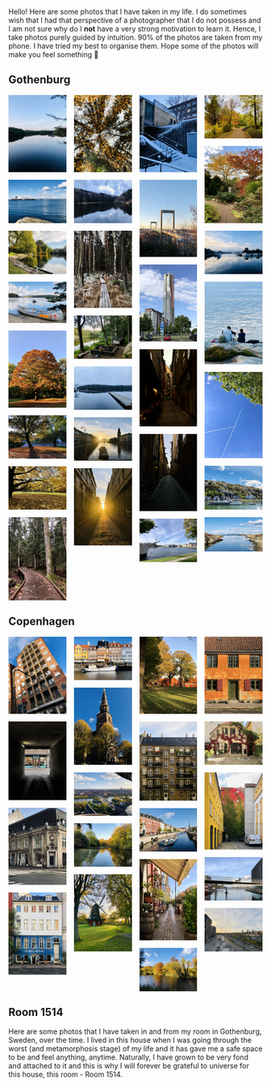 <head>
  <meta charset="UTF-8">
  <meta name="viewport" content="width=device-width, initial-scale=1.0">
  <title>Image Gallery</title>
  <link rel="stylesheet" href="https://cdnjs.cloudflare.com/ajax/libs/lightgallery/2.7.1/css/lightgallery.min.css">
  <script src="https://cdnjs.cloudflare.com/ajax/libs/lightgallery/2.7.1/lightgallery.min.js"></script>
  <link rel="stylesheet" href="https://cdnjs.cloudflare.com/ajax/libs/lightgallery/2.7.1/css/lg-fullscreen.min.css">
  <script src="https://cdnjs.cloudflare.com/ajax/libs/lightgallery/2.7.1/plugins/lg-fullscreen.min.js"></script>

</head>

<body>

<style>
  .gallery {
    column-count: 4;
    column-gap: 15px;

  }
  .gallery img {
    width: 100%;
    display: block;
    margin-bottom: 15px;
  }
  img {
pointer-events: none;
  }
</style>

Hello! Here are some photos that I have taken in my life. I do sometimes wish that I had that perspective of a photographer that I do not possess and I am not sure why do I **not** have a very strong motivation to learn it. Hence, I take photos purely guided by intuition.
90% of the photos are taken from my phone. I have tried my best to organise them. Hope some of the photos will make you feel something 🙂 

<h2> Gothenburg</h2> 

<div class="gallery" id="gotgallery">
<a href="photos/gothenburg/got_1.webp">
  <img src="photos/gothenburg/got_1.webp" alt="Gothenburg_image_1">
</a>
<a href="photos/gothenburg/got_2.webp">
  <img src="photos/gothenburg/got_2.webp" alt="Gothenburg_image_2">
</a>
<a href="photos/gothenburg/got_3.webp">
  <img src="photos/gothenburg/got_3.webp" alt="Gothenburg_image_3">
</a>
<a href="photos/gothenburg/got_4.webp">
  <img src="photos/gothenburg/got_4.webp" alt="Gothenburg_image_4">
</a>
<a href="photos/gothenburg/got_5.webp">
  <img src="photos/gothenburg/got_5.webp" alt="Gothenburg_image_5">
</a>
<a href="photos/gothenburg/got_6.webp">
  <img src="photos/gothenburg/got_6.webp" alt="Gothenburg_image_6">
</a>
<a href="photos/gothenburg/got_7.webp">
  <img src="photos/gothenburg/got_7.webp" alt="Gothenburg_image_7">
</a>
<a href="photos/gothenburg/got_8.webp">
  <img src="photos/gothenburg/got_8.webp" alt="Gothenburg_image_8">
</a>
<a href="photos/gothenburg/got_9.webp">
  <img src="photos/gothenburg/got_9.webp" alt="Gothenburg_image_9">
</a>
<a href="photos/gothenburg/got_10.webp">
  <img src="photos/gothenburg/got_10.webp" alt="Gothenburg_image_10">
</a>
<a href="photos/gothenburg/got_11.webp">
  <img src="photos/gothenburg/got_11.webp" alt="Gothenburg_image_11">
</a>
<a href="photos/gothenburg/got_12.webp">
  <img src="photos/gothenburg/got_12.webp" alt="Gothenburg_image_12">
</a>
<a href="photos/gothenburg/got_13.webp">
  <img src="photos/gothenburg/got_13.webp" alt="Gothenburg_image_13">
</a>
<a href="photos/gothenburg/got_14.webp">
  <img src="photos/gothenburg/got_14.webp" alt="Gothenburg_image_14">
</a>
<a href="photos/gothenburg/got_15.webp">
  <img src="photos/gothenburg/got_15.webp" alt="Gothenburg_image_15">
</a>
<a href="photos/gothenburg/got_16.webp">
  <img src="photos/gothenburg/got_16.webp" alt="Gothenburg_image_16">
</a>
<a href="photos/gothenburg/got_17.webp">
  <img src="photos/gothenburg/got_17.webp" alt="Gothenburg_image_17">
</a>
<a href="photos/gothenburg/got_18.webp">
  <img src="photos/gothenburg/got_18.webp" alt="Gothenburg_image_18">
</a>
<a href="photos/gothenburg/got_19.webp">
  <img src="photos/gothenburg/got_19.webp" alt="Gothenburg_image_19">
</a>
<a href="photos/gothenburg/got_20.webp">
  <img src="photos/gothenburg/got_20.webp" alt="Gothenburg_image_20">
</a>
<a href="photos/gothenburg/got_21.webp">
  <img src="photos/gothenburg/got_21.webp" alt="Gothenburg_image_21">
</a>
<a href="photos/gothenburg/got_22.webp">
  <img src="photos/gothenburg/got_22.webp" alt="Gothenburg_image_22">
</a>
<a href="photos/gothenburg/got_23.webp">
  <img src="photos/gothenburg/got_23.webp" alt="Gothenburg_image_23">
</a>
<a href="photos/gothenburg/got_24.webp">
  <img src="photos/gothenburg/got_24.webp" alt="Gothenburg_image_24">
</a>
<a href="photos/gothenburg/got_25.webp">
  <img src="photos/gothenburg/got_25.webp" alt="Gothenburg_image_25">
</a>
<a href="photos/gothenburg/got_26.webp">
  <img src="photos/gothenburg/got_26.webp" alt="Gothenburg_image_26">
</a>
<a href="photos/gothenburg/got_27.webp">
  <img src="photos/gothenburg/got_27.webp" alt="Gothenburg_image_27">
</a>
<a href="photos/gothenburg/got_28.webp">
  <img src="photos/gothenburg/got_28.webp" alt="Gothenburg_image_28">
</a>
</div>

<h2> Copenhagen</h2> 

<div class="gallery" id="cphgallery">
  <a href="photos/copenhagen/cph_1.webp">
    <img src="photos/copenhagen/cph_1.webp" alt="Copenhagen_image_1">
  </a>
  <a href="photos/copenhagen/cph_2.webp">
    <img src="photos/copenhagen/cph_2.webp" alt="Copenhagen_image_2">
  </a>
  <a href="photos/copenhagen/cph_3.webp">
  <img src="photos/copenhagen/cph_3.webp" alt="Copenhagen_image_3"  />
</a>
<a href="photos/copenhagen/cph_4.webp">
  <img src="photos/copenhagen/cph_4.webp" alt="Copenhagen_image_4"  />
</a>
<a href="photos/copenhagen/cph_5.webp">
  <img src="photos/copenhagen/cph_5.webp" alt="Nyhaven"  />
</a>
<a href="photos/copenhagen/cph_6.webp">
  <img src="photos/copenhagen/cph_6.webp" alt="Church of Our Savior"  />
</a>
<a href="photos/copenhagen/cph_7.webp">
  <img src="photos/copenhagen/cph_7.webp" alt="City view from top of Church of Our Savior"  />
</a>
<a href="photos/copenhagen/cph_8.webp">
  <img src="photos/copenhagen/cph_8.webp" alt="Copenhagen_image_8"  />
</a>
<a href="photos/copenhagen/cph_9.webp">
  <img src="photos/copenhagen/cph_9.webp" alt="Copenhagen_image_9"  />
</a>
<a href="photos/copenhagen/cph_10.webp">
  <img src="photos/copenhagen/cph_10.webp" alt="Copenhagen_image_10"  />
</a>
<a href="photos/copenhagen/cph_11.webp">
  <img src="photos/copenhagen/cph_11.webp" alt="Copenhagen_image_11"  />
</a>
<a href="photos/copenhagen/cph_12.webp">
  <img src="photos/copenhagen/cph_12.webp" alt="Copenhagen_image_12"  />
</a>
<a href="photos/copenhagen/cph_13.webp">
  <img src="photos/copenhagen/cph_13.webp" alt="Copenhagen_image_13"  />
</a>
<a href="photos/copenhagen/cph_14.webp">
  <img src="photos/copenhagen/cph_14.webp" alt="Copenhagen_image_14"  />
</a>
<a href="photos/copenhagen/cph_15.webp">
  <img src="photos/copenhagen/cph_15.webp" alt="Copenhagen_image_15"  />
</a>
  <a href="photos/copenhagen/cph_16.webp">
  <img src="photos/copenhagen/cph_16.webp" alt="Copenhagen_image_16"  />
</a>
  <a href="photos/copenhagen/cph_17.webp">
  <img src="photos/copenhagen/cph_17.webp" alt="Copenhagen_image_17"  />
</a>
  <a href="photos/copenhagen/cph_18.webp">
  <img src="photos/copenhagen/cph_18.webp" alt="Copenhagen_image_18"  />
</a>
 <a>
   <img src="photos/copenhagen/cph_19.webp" alt="Copenhagen_image_19"  />
</a>
  <!-- More images -->
</div>

<h2> Room 1514 </h2> 
Here are some photos that I have taken in and from my room in Gothenburg, Sweden, over the time. I lived in this house when I was going through the worst (and metamorphosis stage) of my life and it has gave me a safe space to be and feel anything, anytime. Naturally, I have grown to be very fond and attached to it and this is why I will forever be grateful to universe for this house, this room - Room 1514.

  <script>
  document.querySelectorAll('.gallery').forEach(gallery => {
  lightGallery(gallery, { download: false });
  });

    const images = document.querySelectorAll('.gallery img');
    images.forEach(img => {
    img.addEventListener('contextmenu', (e) => e.preventDefault());
  });

    const links = document.querySelectorAll('.gallery a');
    links.forEach(link => {
    link.addEventListener('contextmenu', (e) => e.preventDefault());
    });
  </script>

  <script
    type="text/javascript"
    async defer
    src="//assets.pinterest.com/js/pinit.js"
></script>
  
  </body>
